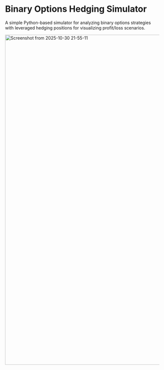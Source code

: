 # Binary Options Hedging Simulator

A simple Python-based simulator for analyzing binary options strategies with leveraged hedging positions for visualizing profit/loss scenarios.

<img width="1918" height="1076" alt="Screenshot from 2025-10-30 21-55-11" src="https://github.com/user-attachments/assets/7737d1a9-11b2-488a-b389-60a0de5009b9" />
